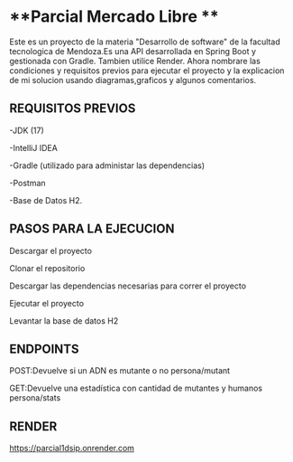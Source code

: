 
# **Parcial Mercado Libre **



Este es un proyecto de la materia "Desarrollo de software" de la facultad tecnologica de Mendoza.Es una API desarrollada en Spring Boot y gestionada con Gradle. Tambien utilice Render. Ahora nombrare las condiciones y requisitos previos para ejecutar el proyecto y la explicacion de mi solucion usando diagramas,graficos y algunos comentarios.
## **REQUISITOS PREVIOS**


-JDK (17)

-IntelliJ IDEA 

-Gradle (utilizado para administar las dependencias)

-Postman

-Base de Datos H2.

## **PASOS PARA LA EJECUCION**


Descargar el proyecto

Clonar el repositorio

Descargar las dependencias necesarias para correr el proyecto


Ejecutar el proyecto

Levantar la base de datos H2


## **ENDPOINTS**

POST:Devuelve si un ADN es mutante o no
persona/mutant

GET:Devuelve una estadística con cantidad de mutantes y humanos
persona/stats
## **RENDER**

https://parcial1dsip.onrender.com
